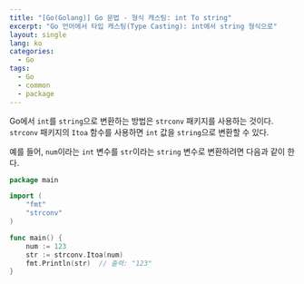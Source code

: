 ```yaml
---
title: "[Go(Golang)] Go 문법 - 형식 캐스팅: int To string"
excerpt: "Go 언어에서 타입 캐스팅(Type Casting): int에서 string 형식으로"
layout: single
lang: ko
categories:
  - Go
tags:
  - Go
  - common
  - package
---
```



Go에서 `int`를 `string`으로 변환하는 방법은 `strconv` 패키지를 사용하는 것이다. `strconv` 패키지의 `Itoa` 함수를 사용하면 `int` 값을 `string`으로 변환할 수 있다.

예를 들어, `num`이라는 `int` 변수를 `str`이라는 `string` 변수로 변환하려면 다음과 같이 한다.

```go
package main

import (
    "fmt"
    "strconv"
)

func main() {
    num := 123
    str := strconv.Itoa(num)
    fmt.Println(str)  // 출력: "123"
}
```